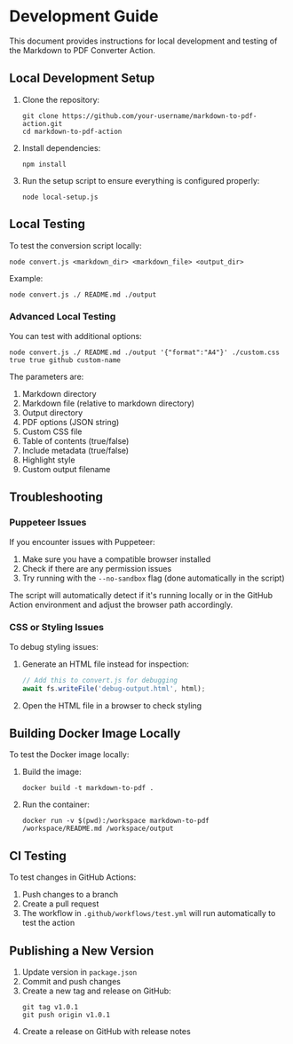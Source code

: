 # Development Guide

This document provides instructions for local development and testing of the Markdown to PDF Converter Action.

## Local Development Setup

1. Clone the repository:
   ```
   git clone https://github.com/your-username/markdown-to-pdf-action.git
   cd markdown-to-pdf-action
   ```

2. Install dependencies:
   ```
   npm install
   ```

3. Run the setup script to ensure everything is configured properly:
   ```
   node local-setup.js
   ```

## Local Testing

To test the conversion script locally:

```
node convert.js <markdown_dir> <markdown_file> <output_dir>
```

Example:
```
node convert.js ./ README.md ./output
```

### Advanced Local Testing

You can test with additional options:

```
node convert.js ./ README.md ./output '{"format":"A4"}' ./custom.css true true github custom-name
```

The parameters are:
1. Markdown directory
2. Markdown file (relative to markdown directory)
3. Output directory
4. PDF options (JSON string)
5. Custom CSS file
6. Table of contents (true/false)
7. Include metadata (true/false)
8. Highlight style
9. Custom output filename

## Troubleshooting

### Puppeteer Issues

If you encounter issues with Puppeteer:

1. Make sure you have a compatible browser installed
2. Check if there are any permission issues
3. Try running with the `--no-sandbox` flag (done automatically in the script)

The script will automatically detect if it's running locally or in the GitHub Action environment and adjust the browser path accordingly.

### CSS or Styling Issues

To debug styling issues:

1. Generate an HTML file instead for inspection:
   ```javascript
   // Add this to convert.js for debugging
   await fs.writeFile('debug-output.html', html);
   ```

2. Open the HTML file in a browser to check styling

## Building Docker Image Locally

To test the Docker image locally:

1. Build the image:
   ```
   docker build -t markdown-to-pdf .
   ```

2. Run the container:
   ```
   docker run -v $(pwd):/workspace markdown-to-pdf /workspace/README.md /workspace/output
   ```

## CI Testing

To test changes in GitHub Actions:

1. Push changes to a branch
2. Create a pull request
3. The workflow in `.github/workflows/test.yml` will run automatically to test the action

## Publishing a New Version

1. Update version in `package.json`
2. Commit and push changes
3. Create a new tag and release on GitHub:
   ```
   git tag v1.0.1
   git push origin v1.0.1
   ```
4. Create a release on GitHub with release notes